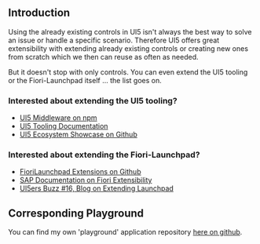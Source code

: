 ## Introduction

Using the already existing controls in UI5 isn't always the best way to solve an issue or handle a specific scenario. Therefore UI5 offers great extensibility with extending already existing controls or creating new ones from scratch which we then can reuse as often as needed.

But it doesn't stop with only controls. You can even extend the UI5 tooling or the Fiori-Launchpad itself ... the list goes on.

### Interested about extending the UI5 tooling?

* [UI5 Middleware on npm](https://www.npmjs.com/search?q=ui5-middleware)
* [UI5 Tooling Documentation](https://sap.github.io/ui5-tooling/pages/extensibility/CustomServerMiddleware/)
* [UI5 Ecosystem Showcase on Github](https://github.com/petermuessig/ui5-ecosystem-showcase)

### Interested about extending the Fiori-Launchpad?

* [FioriLaunchpad Extensions on Github](https://github.com/FiddleWookie/FioriLaunchpadExtensions)
* [SAP Documentation on Fiori Extensibility](https://help.sap.com/viewer/webide-flpextensibility)
* [UI5ers Buzz #16, Blog on Extending Launchpad](https://blogs.sap.com/2017/10/19/extend-the-sap-fiori-launchpad-with-templates-available-in-sap-web-ide/)

## Corresponding Playground

You can find my own 'playground' application repository [here on github](https://github.com/wridgeu/UI5-control-example).